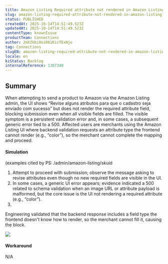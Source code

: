 ```yaml
---
title: Amazon Listing Required attribute not rendered in Amazon Listing UI prevents product submission
slug: amazon-listing-required-attribute-not-rendered-in-amazon-listing-ui-prevents-product-submission
status: PUBLISHED
createdAt: 2025-10-14T14:51:49.523Z
updatedAt: 2025-10-14T14:51:49.523Z
contentType: knownIssue
productTeam: Connections
author: 2mXZkbi0oi061KicTExNjo
tag: Connections
slugEN: amazon-listing-required-attribute-not-rendered-in-amazon-listing-ui-prevents-product-submission
locale: en
kiStatus: Backlog
internalReference: 1307340
---
```


## Summary


When attempting to send a product to Amazon via the Amazon Listing admin, the UI shows “Revise alguns atributos para que o cadastro seja enviado com sucesso” but does not render the required attribute field, blocking submission even when all visible fields are filled. The visible symptom is a persistent validation error and, in some cases, a subsequent generic error tied to a 500. Affected users are merchants using the Amazon Listing UI where backend validation requests an attribute type the frontend cannot render (e.g., “color”), so the merchant cannot complete the mapping and proceed.


#### Simulation


(examples cited by PS: /admin/amazon-listing/skuid


1. Attempt to proceed with submission; observe the message asking to revise attributes even though no new required fields are visible in the UI.
2. In some cases, a generic UI error appears; evidence indicated a 500 related to schema validation when an image URL or attribute payload is malformed, but the core issue is the UI not rendering a required attribute (e.g., “color”).
3.

Engineering validated that the backend response includes a field type the frontend doesn't know how to render, so the merchant cannot fill it, causing the block.



 ![](https://vtexhelp.zendesk.com/attachments/token/J2hAuu3IyvsJ9roGagvoaLGLT/?name=image.png)


#### Workaround


N/A



